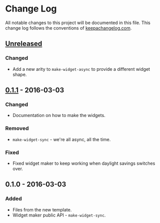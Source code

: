 # Change Log
All notable changes to this project will be documented in this file. This change log follows the conventions of [keepachangelog.com](http://keepachangelog.com/).

## [Unreleased][unreleased]
### Changed
- Add a new arity to `make-widget-async` to provide a different widget shape.

## [0.1.1] - 2016-03-03
### Changed
- Documentation on how to make the widgets.

### Removed
- `make-widget-sync` - we're all async, all the time.

### Fixed
- Fixed widget maker to keep working when daylight savings switches over.

## 0.1.0 - 2016-03-03
### Added
- Files from the new template.
- Widget maker public API - `make-widget-sync`.

[unreleased]: https://github.com/your-name/puzzle/compare/0.1.1...HEAD
[0.1.1]: https://github.com/your-name/puzzle/compare/0.1.0...0.1.1
